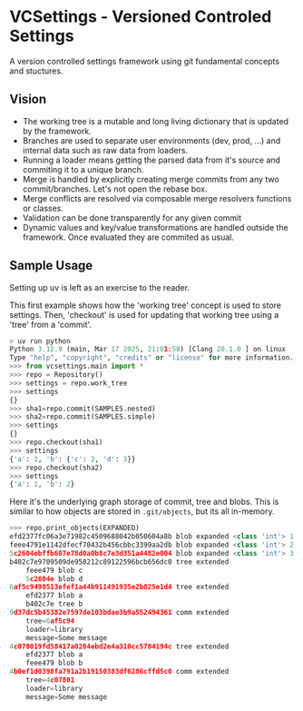 # VCSettings - Versioned Controled Settings

A version controlled settings framework using git fundamental concepts and stuctures.

## Vision

* The working tree is a mutable and long living dictionary that is updated by the framework.
* Branches are used to separate user environments (dev, prod, ...) and internal data
  such as raw data from loaders.
* Running a loader means getting the parsed data from it's source and commiting it to a unique branch.
* Merge is handled by explicitly creating merge commits from any two commit/branches. Let's not open the rebase box.
* Merge conflicts are resolved via composable merge resolvers functions or classes.
* Validation can be done transparently for any given commit
* Dynamic values and key/value transformations are handled outside the framework. Once evaluated they are commited as usual.

## Sample Usage

Setting up uv is left as an exercise to the reader.

This first example shows how the 'working tree' concept is used to store settings.
Then, 'checkout' is used for updating that working tree using a 'tree' from a 'commit'.

```python
> uv run python
Python 3.12.9 (main, Mar 17 2025, 21:01:58) [Clang 20.1.0 ] on linux
Type "help", "copyright", "credits" or "license" for more information.
>>> from vcsettings.main import *
>>> repo = Repository()
>>> settings = repo.work_tree
>>> settings
{}
>>> sha1=repo.commit(SAMPLES.nested)
>>> sha2=repo.commit(SAMPLES.simple)
>>> settings
{}
>>> repo.checkout(sha1)
>>> settings
{'a': 1, 'b': {'c': 2, 'd': 3}}
>>> repo.checkout(sha2)
>>> settings
{'a': 1, 'b': 2}
```

Here it's the underlying graph storage of commit, tree and blobs.
This is similar to how objects are stored in `.git/objects`, but its all in-memory.

```python
>>> repo.print_objects(EXPANDED)
efd2377fc06a3e71982c4509688042b050604a8b blob expanded <class 'int'> 1
feee4791e1142dfecf70432b456cbbc3399aa2db blob expanded <class 'int'> 2
5c2604ebffb607e78d0a0b8c7e3d351a4482e004 blob expanded <class 'int'> 3
b402c7e9709509de958212c89122596bcb656dc0 tree extended
    feee479 blob c
    5c2604e blob d
6af5c9498513efef1a44b911491935e2b825e1d4 tree extended
    efd2377 blob a
    b402c7e tree b
9d37dc5b45382e7597de103bdae3b9a552494361 comm extended
    tree=6af5c94
    loader=library
    message=Some message
4c078019fd58417a0204ebd2e4a310cc5784194c tree extended
    efd2377 blob a
    feee479 blob b
4b0ef1d0398fa791a2b19150383df6286cffd5c0 comm extended
    tree=4c07801
    loader=library
    message=Some message

```

